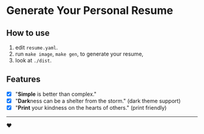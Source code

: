 # Generate Your Personal Resume

## How to use

1. edit `resume.yaml`.
2. run `make image`, `make gen`, to generate your resume,
3. look at `./dist`.


## Features

- [x] "**Simple** is better than complex."
- [x] "**Dark**ness can be a shelter from the storm." (dark theme support)
- [x] "**Print** your kindness on the hearts of others." (print friendly)

---

❤️
